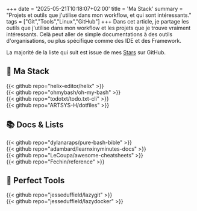 +++
date = '2025-05-21T10:18:07+02:00'
title = 'Ma Stack'
summary = "Projets et outils que j'utilise dans mon workflow, et qui sont intéressants."
tags = ["Git","Tools","Linux","GitHub"]
+++
Dans cet article, je partage les outils que j'utilise dans mon workflow et les projets que je trouve vraiment intéressants.
Celà peut aller de simple documentations à des outils d'organisations, ou plus spécifique comme des IDE et des Framework.

La majorité de la liste qui suit est issue de mes [Stars](https://github.com/ARTSYS-H?tab=stars) sur GitHub.

## :rocket: Ma Stack

{{< github repo="helix-editor/helix" >}}
</br>
{{< github repo="ohmybash/oh-my-bash" >}}
</br>
{{< github repo="todotxt/todo.txt-cli" >}}
</br>
{{< github repo="ARTSYS-H/dotfiles" >}}

## :books: Docs & Lists

{{< github repo="dylanaraps/pure-bash-bible" >}}
</br>
{{< github repo="adambard/learnxinyminutes-docs" >}}
</br>
{{< github repo="LeCoupa/awesome-cheatsheets" >}}
</br>
{{< github repo="Fechin/reference" >}}

## :toolbox: Perfect Tools

{{< github repo="jesseduffield/lazygit" >}}
</br>
{{< github repo="jesseduffield/lazydocker" >}}

